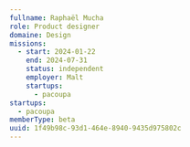 ```yaml
---
fullname: Raphaël Mucha
role: Product designer
domaine: Design
missions:
  - start: 2024-01-22
    end: 2024-07-31
    status: independent
    employer: Malt
    startups:
      - pacoupa
startups:
  - pacoupa
memberType: beta
uuid: 1f49b98c-93d1-464e-8940-9435d975802c
---
```

